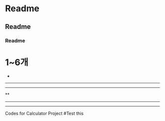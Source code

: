 # Readme
## Readme
### Readme
# 1~6개

-
---
----

**
***
****

Codes for Calculator Project
#Test this
